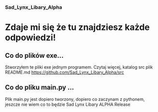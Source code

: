 ### Sad_Lynx_Libary_Alpha
# Zdaje mi się że tu znajdziesz każde odpowiedzi!
## Co do plików exe...
Stworzyłem te pliki exe jednym programem.
Czytaj więcej, katalog src plik README.md https://github.com/Sad_Lynx_Libary_Alpha/src
## Co do pliku main.py ...
Plik main.py jest dopiero tworzony, dopiero co zaczynam z pythonem, jeszcze nie wiem co to będzie Sad Lynx Libary ALPHA Release
